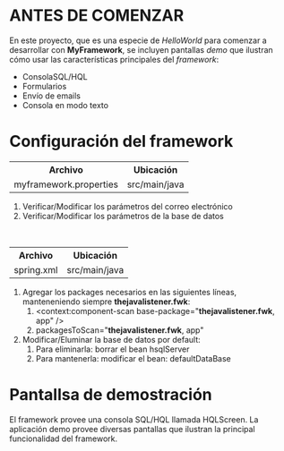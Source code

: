 
<h1>ANTES DE COMENZAR</h1>
<p>
  En este proyecto, que es una especie de <i>HelloWorld</i> para comenzar a desarrollar con <b>MyFramework</b>,
  se incluyen pantallas <i>demo</i> que ilustran cómo usar las características principales del <i>framework</i>:
</p>
<ul>
  <li>ConsolaSQL/HQL</li>
  <li>Formularios</li>
  <li>Envío de emails</li>
  <li>Consola en modo texto</li>
</ul>

<h1>Configuración del framework</h1>

<table>
  <th>Archivo</th>  <th>Ubicación</th>
  <tr></tr><td>myframework.properties</td>  <td>src/main/java</td></tr>
</table>

<ol>
  <li>Verificar/Modificar los parámetros del correo electrónico</li>
  <li>Verificar/Modificar los parámetros de la base de datos</li>
</ol>

<br>

<table>
  <th>Archivo</th>  <th>Ubicación</th>
  <tr></tr><td>spring.xml</td>  <td>src/main/java</td></tr>
</table>

<ol>
  <li>Agregar los packages necesarios en las siguientes líneas, manteneniendo siempre <b>thejavalistener.fwk</b></i>:
  <ol>
    <li>&lt;context:component-scan base-package="<b>thejavalistener.fwk</b>, app" /&gt;</li>
    <li>packagesToScan="<b>thejavalistener.fwk</b>, app"  </li>
  </ol>
  </li>
  <li>Modificar/Eluminar la base de datos por default:
  <ol>
    <li>Para eliminarla: borrar el bean hsqlServer</li>
    <li>Para mantenerla: modificar el bean: defaultDataBase</li>
  </ol>
  </li>
</ol>

<h1>Pantallsa de demostración</h1>
<p>
El framework provee una consola SQL/HQL llamada HQLScreen. La aplicación demo provee diversas
pantallas que ilustran la principal funcionalidad del framework.
</p>
